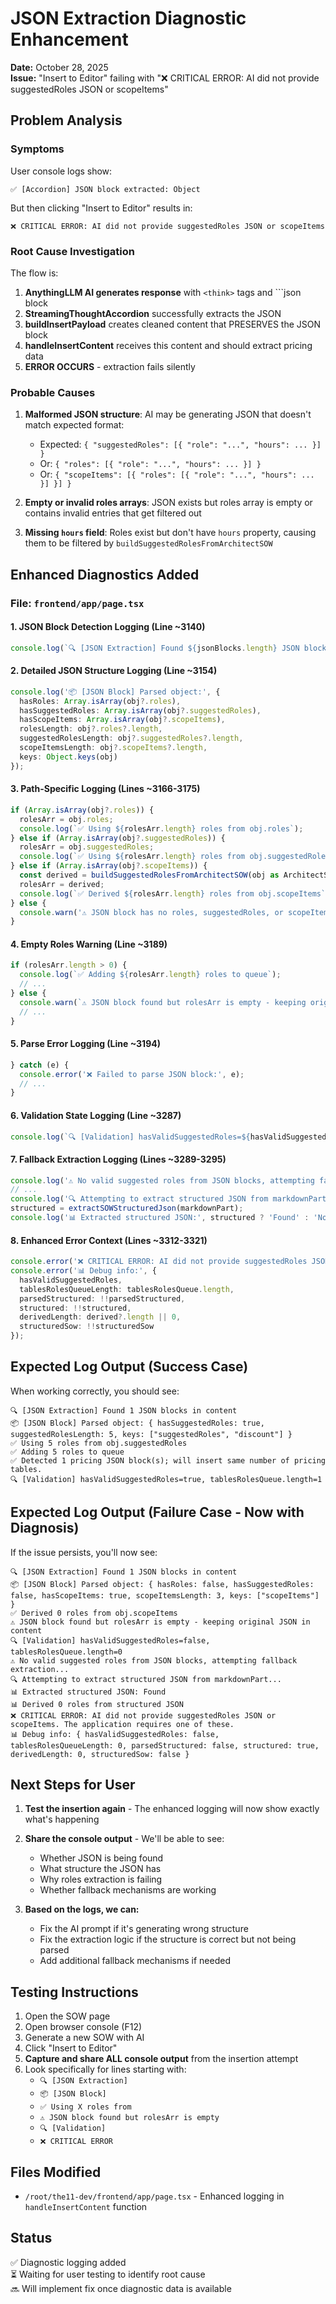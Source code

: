 # JSON Extraction Diagnostic Enhancement

**Date:** October 28, 2025  
**Issue:** "Insert to Editor" failing with "❌ CRITICAL ERROR: AI did not provide suggestedRoles JSON or scopeItems"

## Problem Analysis

### Symptoms
User console logs show:
```
✅ [Accordion] JSON block extracted: Object
```
But then clicking "Insert to Editor" results in:
```
❌ CRITICAL ERROR: AI did not provide suggestedRoles JSON or scopeItems
```

### Root Cause Investigation

The flow is:
1. **AnythingLLM AI generates response** with `<think>` tags and ```json block
2. **StreamingThoughtAccordion** successfully extracts the JSON
3. **buildInsertPayload** creates cleaned content that PRESERVES the JSON block
4. **handleInsertContent** receives this content and should extract pricing data
5. **ERROR OCCURS** - extraction fails silently

### Probable Causes

1. **Malformed JSON structure**: AI may be generating JSON that doesn't match expected format:
   - Expected: `{ "suggestedRoles": [{ "role": "...", "hours": ... }] }`
   - Or: `{ "roles": [{ "role": "...", "hours": ... }] }`
   - Or: `{ "scopeItems": [{ "roles": [{ "role": "...", "hours": ... }] }] }`
   
2. **Empty or invalid roles arrays**: JSON exists but roles array is empty or contains invalid entries that get filtered out

3. **Missing `hours` field**: Roles exist but don't have `hours` property, causing them to be filtered by `buildSuggestedRolesFromArchitectSOW`

## Enhanced Diagnostics Added

### File: `frontend/app/page.tsx`

#### 1. JSON Block Detection Logging (Line ~3140)
```typescript
console.log(`🔍 [JSON Extraction] Found ${jsonBlocks.length} JSON blocks in content`);
```

#### 2. Detailed JSON Structure Logging (Line ~3154)
```typescript
console.log('📦 [JSON Block] Parsed object:', { 
  hasRoles: Array.isArray(obj?.roles),
  hasSuggestedRoles: Array.isArray(obj?.suggestedRoles),
  hasScopeItems: Array.isArray(obj?.scopeItems),
  rolesLength: obj?.roles?.length,
  suggestedRolesLength: obj?.suggestedRoles?.length,
  scopeItemsLength: obj?.scopeItems?.length,
  keys: Object.keys(obj)
});
```

#### 3. Path-Specific Logging (Lines ~3166-3175)
```typescript
if (Array.isArray(obj?.roles)) {
  rolesArr = obj.roles;
  console.log(`✅ Using ${rolesArr.length} roles from obj.roles`);
} else if (Array.isArray(obj?.suggestedRoles)) {
  rolesArr = obj.suggestedRoles;
  console.log(`✅ Using ${rolesArr.length} roles from obj.suggestedRoles`);
} else if (Array.isArray(obj?.scopeItems)) {
  const derived = buildSuggestedRolesFromArchitectSOW(obj as ArchitectSOW);
  rolesArr = derived;
  console.log(`✅ Derived ${rolesArr.length} roles from obj.scopeItems`);
} else {
  console.warn('⚠️ JSON block has no roles, suggestedRoles, or scopeItems arrays');
}
```

#### 4. Empty Roles Warning (Line ~3189)
```typescript
if (rolesArr.length > 0) {
  console.log(`✅ Adding ${rolesArr.length} roles to queue`);
  // ...
} else {
  console.warn(`⚠️ JSON block found but rolesArr is empty - keeping original JSON in content`);
  // ...
}
```

#### 5. Parse Error Logging (Line ~3194)
```typescript
} catch (e) {
  console.error('❌ Failed to parse JSON block:', e);
  // ...
}
```

#### 6. Validation State Logging (Line ~3287)
```typescript
console.log(`🔍 [Validation] hasValidSuggestedRoles=${hasValidSuggestedRoles}, tablesRolesQueue.length=${tablesRolesQueue.length}`);
```

#### 7. Fallback Extraction Logging (Lines ~3289-3295)
```typescript
console.log('⚠️ No valid suggested roles from JSON blocks, attempting fallback extraction...');
// ...
console.log('🔍 Attempting to extract structured JSON from markdownPart...');
structured = extractSOWStructuredJson(markdownPart);
console.log('📊 Extracted structured JSON:', structured ? 'Found' : 'Not found');
```

#### 8. Enhanced Error Context (Lines ~3312-3321)
```typescript
console.error('❌ CRITICAL ERROR: AI did not provide suggestedRoles JSON or scopeItems. The application requires one of these.');
console.error('📊 Debug info:', { 
  hasValidSuggestedRoles, 
  tablesRolesQueueLength: tablesRolesQueue.length,
  parsedStructured: !!parsedStructured,
  structured: !!structured,
  derivedLength: derived?.length || 0,
  structuredSow: !!structuredSow
});
```

## Expected Log Output (Success Case)

When working correctly, you should see:
```
🔍 [JSON Extraction] Found 1 JSON blocks in content
📦 [JSON Block] Parsed object: { hasSuggestedRoles: true, suggestedRolesLength: 5, keys: ["suggestedRoles", "discount"] }
✅ Using 5 roles from obj.suggestedRoles
✅ Adding 5 roles to queue
✅ Detected 1 pricing JSON block(s); will insert same number of pricing tables.
🔍 [Validation] hasValidSuggestedRoles=true, tablesRolesQueue.length=1
```

## Expected Log Output (Failure Case - Now with Diagnosis)

If the issue persists, you'll now see:
```
🔍 [JSON Extraction] Found 1 JSON blocks in content
📦 [JSON Block] Parsed object: { hasRoles: false, hasSuggestedRoles: false, hasScopeItems: true, scopeItemsLength: 3, keys: ["scopeItems"] }
✅ Derived 0 roles from obj.scopeItems
⚠️ JSON block found but rolesArr is empty - keeping original JSON in content
🔍 [Validation] hasValidSuggestedRoles=false, tablesRolesQueue.length=0
⚠️ No valid suggested roles from JSON blocks, attempting fallback extraction...
🔍 Attempting to extract structured JSON from markdownPart...
📊 Extracted structured JSON: Found
📊 Derived 0 roles from structured JSON
❌ CRITICAL ERROR: AI did not provide suggestedRoles JSON or scopeItems. The application requires one of these.
📊 Debug info: { hasValidSuggestedRoles: false, tablesRolesQueueLength: 0, parsedStructured: false, structured: true, derivedLength: 0, structuredSow: false }
```

## Next Steps for User

1. **Test the insertion again** - The enhanced logging will now show exactly what's happening
2. **Share the console output** - We'll be able to see:
   - Whether JSON is being found
   - What structure the JSON has
   - Why roles extraction is failing
   - Whether fallback mechanisms are working

3. **Based on the logs, we can:**
   - Fix the AI prompt if it's generating wrong structure
   - Fix the extraction logic if the structure is correct but not being parsed
   - Add additional fallback mechanisms if needed

## Testing Instructions

1. Open the SOW page
2. Open browser console (F12)
3. Generate a new SOW with AI
4. Click "Insert to Editor"
5. **Capture and share ALL console output** from the insertion attempt
6. Look specifically for lines starting with:
   - `🔍 [JSON Extraction]`
   - `📦 [JSON Block]`
   - `✅ Using X roles from`
   - `⚠️ JSON block found but rolesArr is empty`
   - `🔍 [Validation]`
   - `❌ CRITICAL ERROR`

## Files Modified

- `/root/the11-dev/frontend/app/page.tsx` - Enhanced logging in `handleInsertContent` function

## Status

✅ Diagnostic logging added  
⏳ Waiting for user testing to identify root cause  
🔜 Will implement fix once diagnostic data is available
